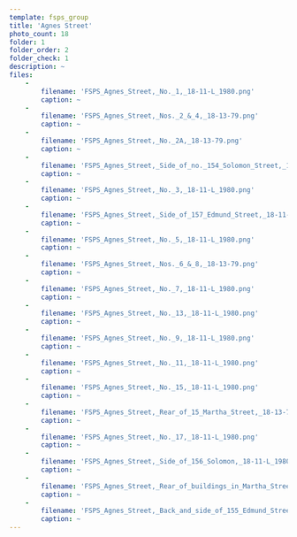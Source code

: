 ```yaml
---
template: fsps_group
title: 'Agnes Street'
photo_count: 18
folder: 1
folder_order: 2
folder_check: 1
description: ~
files:
    -
        filename: 'FSPS_Agnes_Street,_No._1,_18-11-L_1980.png'
        caption: ~
    -
        filename: 'FSPS_Agnes_Street,_Nos._2_&_4,_18-13-79.png'
        caption: ~
    -
        filename: 'FSPS_Agnes_Street,_No._2A,_18-13-79.png'
        caption: ~
    -
        filename: 'FSPS_Agnes_Street,_Side_of_no._154_Solomon_Street,_18-13-79.png'
        caption: ~
    -
        filename: 'FSPS_Agnes_Street,_No._3,_18-11-L_1980.png'
        caption: ~
    -
        filename: 'FSPS_Agnes_Street,_Side_of_157_Edmund_Street,_18-11-L_1980.png'
        caption: ~
    -
        filename: 'FSPS_Agnes_Street,_No._5,_18-11-L_1980.png'
        caption: ~
    -
        filename: 'FSPS_Agnes_Street,_Nos._6_&_8,_18-13-79.png'
        caption: ~
    -
        filename: 'FSPS_Agnes_Street,_No._7,_18-11-L_1980.png'
        caption: ~
    -
        filename: 'FSPS_Agnes_Street,_No._13,_18-11-L_1980.png'
        caption: ~
    -
        filename: 'FSPS_Agnes_Street,_No._9,_18-11-L_1980.png'
        caption: ~
    -
        filename: 'FSPS_Agnes_Street,_No._11,_18-11-L_1980.png'
        caption: ~
    -
        filename: 'FSPS_Agnes_Street,_No._15,_18-11-L_1980.png'
        caption: ~
    -
        filename: 'FSPS_Agnes_Street,_Rear_of_15_Martha_Street,_18-13-79.png'
        caption: ~
    -
        filename: 'FSPS_Agnes_Street,_No._17,_18-11-L_1980.png'
        caption: ~
    -
        filename: 'FSPS_Agnes_Street,_Side_of_156_Solomon,_18-11-L_1980.png'
        caption: ~
    -
        filename: 'FSPS_Agnes_Street,_Rear_of_buildings_in_Martha_Street_(nos._17,_21,_etc.),_18-13-79.png'
        caption: ~
    -
        filename: 'FSPS_Agnes_Street,_Back_and_side_of_155_Edmund_Street,_18-13-79.png'
        caption: ~
---
```

